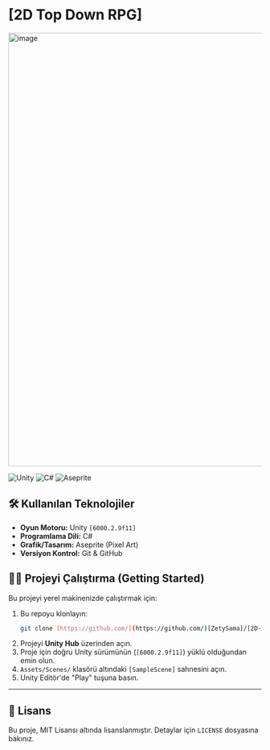 
# [2D Top Down RPG]
<img width="1535" height="861" alt="image" src="https://github.com/user-attachments/assets/468eccc3-43c9-4f0e-981a-cf588293d786" />


<p align="left">
  <img src="https://img.shields.io/badge/unity-%23000000.svg?style=flat&logo=unity&logoColor=white" alt="Unity"/>
  <img src="https://img.shields.io/badge/c%23-%23239120.svg?style=flat&logo=csharp&logoColor=white" alt="C#"/>
  <img src="https://img.shields.io/badge/Aseprite-7D929E?style=flat&logo=aseprite&logoColor=white" alt="Aseprite"/>
</p>


## 🛠️ Kullanılan Teknolojiler

* **Oyun Motoru:** Unity `[6000.2.9f11]`
* **Programlama Dili:** C#
* **Grafik/Tasarım:** Aseprite (Pixel Art)
* **Versiyon Kontrol:** Git & GitHub

## 🏃‍♀️ Projeyi Çalıştırma (Getting Started)

Bu projeyi yerel makinenizde çalıştırmak için:

1.  Bu repoyu klonlayın:
    ```sh
    git clone [https://github.com/](https://github.com/)[ZetySama]/[2D-TopDown-RPG-Game-Unity].git
    ```
2.  Projeyi **Unity Hub** üzerinden açın.
3.  Proje için doğru Unity sürümünün (`[6000.2.9f11]`) yüklü olduğundan emin olun.
4.  `Assets/Scenes/` klasörü altındaki `[SampleScene]` sahnesini açın.
5.  Unity Editör'de "Play" tuşuna basın.

---

## 📜 Lisans
Bu proje, MIT Lisansı altında lisanslanmıştır. Detaylar için `LICENSE` dosyasına bakınız.

